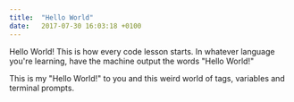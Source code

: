 ```yaml
---
title:  "Hello World"
date:   2017-07-30 16:03:18 +0100
---
```

Hello World! This is how every code lesson starts. In whatever language you're learning, have the machine output the words "Hello World!"

This is my "Hello World!" to you and this weird world of tags, variables and terminal prompts.
